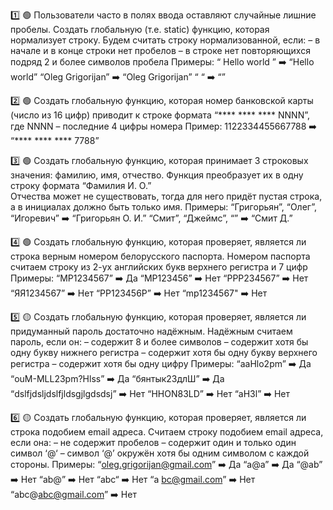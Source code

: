 1️⃣ 🟢
Пользователи часто в полях ввода оставляют случайные лишние пробелы.
Создать глобальную (т.е. static) функцию, которая нормализует строку. Будем считать строку нормализованной, если:
– в начале и в конце строки нет пробелов
– в строке нет повторяющихся подряд 2 и более символов пробела
Примеры:
“  Hello     world   ” ➡️ “Hello world”
“Oleg Grigorijan” ➡️ “Oleg Grigorijan”
“   “ ➡️ “”

2️⃣ 🟢
Создать глобальную функцию, которая номер банковской карты (число из 16 цифр) приводит к строке формата 
“**** **** **** NNNN”, где NNNN – последние 4 цифры номера
Пример:
1122334455667788 ➡️ “**** **** **** 7788”

3️⃣ 🟢
Создать глобальную функцию, которая принимает 3 строковых значения: фамилию, имя, отчество. 
Функция преобразует их в одну строку формата “Фамилия И. О.”  
Отчества может не существовать, тогда для него придёт пустая строка, а в инициалах должно быть только имя.
Примеры:
“Григорьян”, “Олег”, “Игоревич” ➡️ “Григорьян О. И.”
“Смит”, “Джеймс”, “” ➡️ “Смит Д.”

4️⃣ 🟢
Создать глобальную функцию, которая проверяет, является ли строка верным номером белорусского паспорта. Номером паспорта считаем строку из 2-ух английских букв верхнего регистра и 7 цифр
Примеры:
“MP1234567” ➡️ Да
“MP123456” ➡️ Нет
“PPP234567” ➡️ Нет
“ЯЯ1234567” ➡️ Нет
“PP123456P” ➡️ Нет
“mp1234567" ➡️ Нет

5️⃣ 🟡
Создать глобальную функцию, которая проверяет, является ли 
придуманный пароль достаточно надёжным. Надёжным считаем 
пароль, если он:
– содержит 8 и более символов
– содержит хотя бы одну букву нижнего регистра
– содержит хотя бы одну букву верхнего регистра
– содержит хотя бы одну цифру
Примеры:
“aaHlo2pm” ➡️ Да
“ouM-MLL23pm?Hlss” ➡️ Да
“бянтык23длШ” ➡️ Да
“dslfjdsljdslfjldsgjlgdsdsj” ➡️ Нет
“HHON83LD” ➡️ Нет
“aH3l” ➡️ Нет

6️⃣ 🟡
Создать глобальную функцию, которая проверяет, является ли строка подобием email адреса.
Считаем строку подобием email адреса, если она:
– не содержит пробелов
– содержит один и только один символ ‘@‘
– символ ‘@’ окружён хотя бы одним символом с каждой стороны.
Примеры:
“oleg.grigorijan@gmail.com” ➡️ Да
“a@a” ➡️ Да
“@ab” ➡️ Нет
“ab@” ➡️ Нет
“abc“ ➡️ Нет
“a bc@gmail.com” ➡️ Нет
“abc@abc@gmail.com” ➡️ Нет